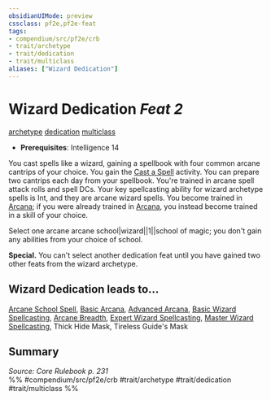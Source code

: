 ```yaml
---
obsidianUIMode: preview
cssclass: pf2e,pf2e-feat
tags:
- compendium/src/pf2e/crb
- trait/archetype
- trait/dedication
- trait/multiclass
aliases: ["Wizard Dedication"]
---
```

# Wizard Dedication  *Feat 2*  
[archetype](rules/traits/archetype.md)  [dedication](rules/traits/dedication.md)  [multiclass](rules/traits/multiclass.md)  

- **Prerequisites**: Intelligence 14

You cast spells like a wizard, gaining a spellbook with four common arcane cantrips of your choice. You gain the [Cast a Spell](rules/actions/cast-a-spell.md) activity. You can prepare two cantrips each day from your spellbook. You're trained in arcane spell attack rolls and spell DCs. Your key spellcasting ability for wizard archetype spells is Int, and they are arcane wizard spells. You become trained in [Arcana](compendium/skills.md#Arcana); if you were already trained in [Arcana](compendium/skills.md#Arcana), you instead become trained in a skill of your choice.

Select one arcane arcane school|wizard||1||school of magic; you don't gain any abilities from your choice of school.

**Special.** You can't select another dedication feat until you have gained two other feats from the wizard archetype.

## Wizard Dedication leads to...

[Arcane School Spell](compendium/feats/arcane-school-spell.md), [Basic Arcana](compendium/feats/basic-arcana.md), [Advanced Arcana](compendium/feats/advanced-arcana.md), [Basic Wizard Spellcasting](compendium/feats/basic-wizard-spellcasting.md), [Arcane Breadth](compendium/feats/arcane-breadth.md), [Expert Wizard Spellcasting](compendium/feats/expert-wizard-spellcasting.md), [Master Wizard Spellcasting](compendium/feats/master-wizard-spellcasting.md), Thick Hide Mask, Tireless Guide's Mask

## Summary

*Source: Core Rulebook p. 231*  
%% #compendium/src/pf2e/crb #trait/archetype #trait/dedication #trait/multiclass %%